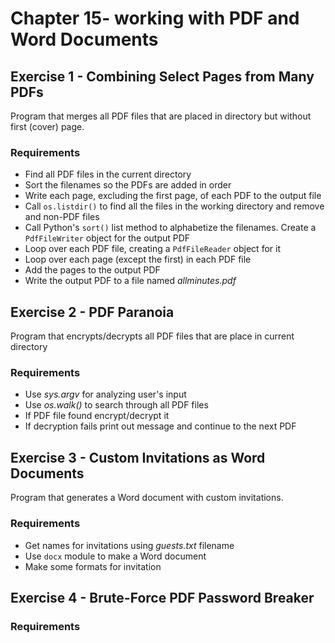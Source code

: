# Chapter 15- working with PDF and Word Documents

## Exercise 1 - Combining Select Pages from Many PDFs

Program that merges all PDF files that are placed in directory but without first (cover) page.

### Requirements
- Find all PDF files in the current directory
- Sort the filenames so the PDFs are added in order
- Write each page, excluding the first page, of each PDF to the output file
- Call `os.listdir()` to find all the files in the working directory and remove and non-PDF files
- Call Python's `sort()` list method to alphabetize the filenames.
Create a `PdfFileWriter` object for the output PDF
- Loop over each PDF file, creating a `PdfFileReader` object for it
- Loop over each page (except the first) in each PDF file
- Add the pages to the output PDF
- Write the output PDF to a file named _allminutes.pdf_

## Exercise 2 - PDF Paranoia

Program that encrypts/decrypts all PDF files that are place in current directory

### Requirements
- Use _sys.argv_ for analyzing user's input
- Use _os.walk()_ to search through all PDF files
- If PDF file found encrypt/decrypt it
- If decryption fails print out message and continue to the next PDF

## Exercise 3 - Custom Invitations as Word Documents

Program that generates a Word document with custom invitations.

### Requirements
- Get names for invitations using _guests.txt_ filename
- Use `docx` module to make a Word document
- Make some formats for invitation

## Exercise 4 - Brute-Force PDF Password Breaker

### Requirements